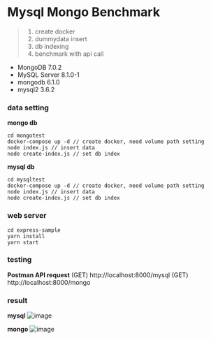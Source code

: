 # Mysql Mongo Benchmark

> 1. create docker
> 2. dummydata insert
> 3. db indexing
> 4. benchmark with api call

- MongoDB 7.0.2
- MySQL Server 8.1.0-1
- mongodb 6.1.0 
- mysql2 3.6.2

### data setting

**mongo db**

```
cd mongotest
docker-compose up -d // create docker, need volume path setting
node index.js // insert data
node create-index.js // set db index
```

**mysql db**

```
cd mysqltest
docker-compose up -d // create docker, need volume path setting
node index.js // insert data
node create-index.js // set db index
```

### web server

```
cd express-sample
yarn install
yarn start
```

### testing
**Postman API request**
(GET) http://localhost:8000/mysql
(GET) http://localhost:8000/mongo

### result
**mysql**
![image](https://github.com/overist/benchmark-mongo-mysql/assets/48134435/6e51bc56-b0a2-47d9-a09e-fb4d2c2b768d)

**mongo**
![image](https://github.com/overist/benchmark-mongo-mysql/assets/48134435/f0f4de26-f579-467f-ab09-4c66dc34efc9)
